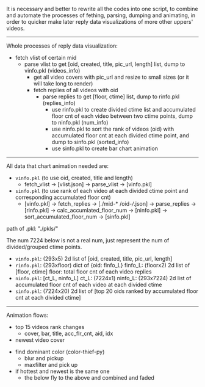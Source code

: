 It is necessary and better to rewrite all the codes into one script, to combine and automate the processes of fething, parsing, dumping and animating, in order to quicker make later reply data visualizations of more other uppers' videos.

---

Whole processes of reply data visualization:

* fetch vlist of certain mid
  * parse vlist to get [oid, created, title, pic_url, length] list, dump to vinfo.pkl (videos_info)
    * get all video covers with pic_url and resize to small sizes (or it will take long to render)
    * fetch replies of all videos with oid
      * parse replies to get [floor, ctime] list, dump to rinfo.pkl (replies_info)
        * use rinfo.pkl to create divided ctime list and accumulated floor cnt of each video between two ctime points, dump to ninfo.pkl (num_info)
        * use ninfo.pkl to sort the rank of videos (oid) with accumulated floor cnt at each divided ctime point, and dump to sinfo.pkl (sorted_info)
        * use sinfo.pkl to create bar chart animation

---

All data that chart animation needed are:

* `vinfo.pkl` (to use oid, created, title and length)
  * fetch_vlist -> [vlist.json] -> parse_vlist -> [vinfo.pkl]
* `sinfo.pkl` (to use rank of each video at each divided ctime point and corresponding accumulated floor cnt)
  * [vinfo.pkl] -> fetch_replies -> [./mid-* /oid-*/*.json] -> parse_replies -> [rinfo.pkl] -> calc_accumlated_floor_num -> [ninfo.pkl] -> sort_accumulated_floor_num -> [sinfo.pkl]

path of .pkl: "./pkls/"

The num 7224 below is not a real num, just represent the num of divided/grouped ctime points.

* `vinfo.pkl`: (293x5) 2d list of [oid, created, title, pic_url, length]
* `rinfo.pkl`: (293xfloor) dict of {oid: finfo_L}
           finfo_L: (floorx2) 2d list of [floor, ctime]
           floor: total floor cnt of each video replies
* `ninfo.pkl`: [ct_L, ninfo_L] 
           ct_L: (7224x1)
           ninfo_L: (293x7224) 2d list of accumulated floor cnt of each video at each divided ctime
* `sinfo.pkl`: (7224x20) 2d list of [top 20 oids ranked by accumulated floor cnt at each divided ctime]

---

Animation flows:

* top 15 videos rank changes
  * cover, bar, title, acc_flr_cnt, aid, idx
* newest video cover

- find dominant color (color-thief-py)
  - blur and pickup
  - maxfilter and pick up
- if hottest and newest is the same one
  - the below fly to the above and combined and faded

